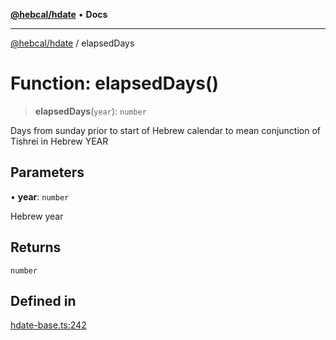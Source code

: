 [**@hebcal/hdate**](../README.md) • **Docs**

***

[@hebcal/hdate](../globals.md) / elapsedDays

# Function: elapsedDays()

> **elapsedDays**(`year`): `number`

Days from sunday prior to start of Hebrew calendar to mean
conjunction of Tishrei in Hebrew YEAR

## Parameters

• **year**: `number`

Hebrew year

## Returns

`number`

## Defined in

[hdate-base.ts:242](https://github.com/hebcal/hdate-js/blob/0598d33c365bb80f37dc49c0f800617668c63a8d/src/hdate-base.ts#L242)
